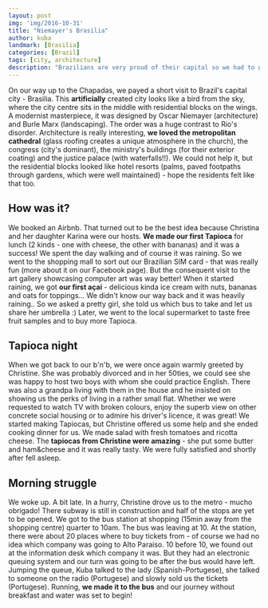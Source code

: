 ```yaml
---
layout: post
img: 'img/2016-10-31'
title: "Niemayer's Brasilia"
author: kuba
landmark: [Brasilia]
categories: [Brazil]
tags: [city, architecture]
description: "Brazilians are very proud of their capital so we had to give a shot... And we had a really good time."
---
```


On our way up to the Chapadas, we payed a short visit to Brazil's capital city - Brasilia. This **artificially** created city looks like a bird from the sky, where the city centre sits in the middle with residential blocks on the wings. A modernist masterpiece, it was designed by Oscar Niemayer (architecture) and Burle Marx (landscaping). The order was a huge contrast to Rio's disorder. Architecture is really interesting, **we loved the metropolitan cathedral** (glass roofing creates a unique atmosphere in the church), the congress (city's dominant), the ministry's buildings (for their exterior coating) and the justice palace (with waterfalls!!). We could not help it, but the residential blocks looked like hotel resorts (palms, paved footpaths through gardens, which were well maintained) - hope the residents felt like that too. 

## How was it?

We booked an Airbnb. That turned out to be the best idea because Christina and her daughter Karina were our hosts. **We made our first Tapioca** for lunch (2 kinds - one with cheese, the other with bananas) and it was a success! We spent the day walking and of course it was raining. So we went to the shopping mall to sort out our Brazilian SIM card - that was really fun (more about it on our Facebook page). But the consequent visit to the art gallery showcasing computer art was way better! When it started raining, we got **our first açai** - delicious kinda ice cream with nuts, bananas and oats for toppings... We didn't know our way back and it was heavily raining.. So we asked a pretty girl, she told us which bus to take and let us share her umbrella :) Later, we went to the local supermarket to taste free fruit samples and to buy more Tapioca. 

## Tapioca night

When we got back to our b'n'b, we were once again warmly greeted by Christine. She was probably divorced and in her 50ties, we could see she was happy to host two boys with whom she could practice English. There was also a grandpa living with them in the house and he insisted on showing us the perks of living in a rather small flat. Whether we were requested to watch TV with broken colours, enjoy the superb view on other concrete social housing or to admire his driver's licence, it was great! We started making Tapiocas, but Christine offered us some help and she ended cooking dinner for us. We made salad with fresh tomatoes and ricotta cheese. The **tapiocas from Christine were amazing** - she put some butter and ham&cheese and it was really tasty. We were fully satisfied and shortly after fell asleep.

## Morning struggle

We woke up. A bit late. In a hurry, Christine drove us to the metro - mucho obrigado! There subway is still in construction and half of the stops are yet to be opened. We got to the bus station at shopping (15min away from the shopping centre) quarter to 10am. The bus was leaving at 10. At the station, there were about 20 places where to buy tickets from - of course we had no idea which company was going to Alto Paraiso. 10 before 10, we found out at the information desk which company it was. But they had an electronic queuing system and our turn was going to be after the bus would have left. Jumping the queue, Kuba talked to the lady (Spanish-Portugese), she talked to someone on the radio (Portugese) and slowly sold us the tickets (Portugese). Running, **we made it to the bus** and our journey without breakfast and water was set to begin!
